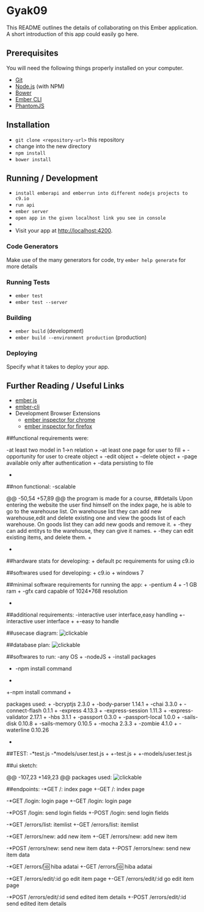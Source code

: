 # Gyak09

This README outlines the details of collaborating on this Ember application.
A short introduction of this app could easily go here.

## Prerequisites

You will need the following things properly installed on your computer.

* [Git](http://git-scm.com/)
* [Node.js](http://nodejs.org/) (with NPM)
* [Bower](http://bower.io/)
* [Ember CLI](http://www.ember-cli.com/)
* [PhantomJS](http://phantomjs.org/)

## Installation

* `git clone <repository-url>` this repository
* change into the new directory
* `npm install`
* `bower install`

## Running / Development
* `install emberapi and emberrun into different nodejs projects to c9.io`
* `run api`
* `ember server`
* `open app in the given localhost link you see in console`
* 
* Visit your app at [http://localhost:4200](http://localhost:4200).

### Code Generators

Make use of the many generators for code, try `ember help generate` for more details

### Running Tests

* `ember test`
* `ember test --server`

### Building

* `ember build` (development)
* `ember build --environment production` (production)

### Deploying

Specify what it takes to deploy your app.

## Further Reading / Useful Links

* [ember.js](http://emberjs.com/)
* [ember-cli](http://www.ember-cli.com/)
* Development Browser Extensions
  * [ember inspector for chrome](https://chrome.google.com/webstore/detail/ember-inspector/bmdblncegkenkacieihfhpjfppoconhi)
  * [ember inspector for firefox](https://addons.mozilla.org/en-US/firefox/addon/ember-inspector/)


##functional requirements were:
 
 -at least two model in 1->n relation
+
 -at least one page for user to fill
+
 -opportunity for user to create object
+
 -edit object
+
 -delete object
+
 -page available only after authentication
+
 -data persisting to file
 
 
+
 ##non functional:
 -scalable
 
@@ -50,54 +57,89 @@ the program is made for a course,
 ##details
 Upon entering the website the user find himself on the index page, he is able to go to the warehouse list.
 On warehouse list they can add new warehouse,edit and delete existing one and view the goods list of each warehouse.
 On goods list they can add new goods and remove it.
+
 -they can add entitys to the warehouse, they can give it names.
+
 -they can edit existing items, and delete them.
+
 
+
 ##hardware stats for developing:
+
 default pc requirements for using c9.io
 
 ##softwares used for developing:
+
 c9.io
+
 windows 7 
 
 ##minimal software requirements for running the app:
+
 -pentium 4
+
 -1 GB ram
+
 -gfx card capable of 1024*768 resolution
 
+
 ##additional requirements:
-interactive user interface,easy handling
+-interactive user interface
+
+-easy to handle
 
 ##usecase diagram:
 ![clickable](http://www.kephost.com/image/SXd2)
 
  ##database plan:
 ![clickable](http://www.kephost.com/image/SXd2)
 
 ##softwares to run:
 -any OS
+
 -nodeJS
+
 -install packages
-  -npm install <package name>  command
+
+-npm install <package name>  command
+
 
 packages used:
+
 -bcryptjs 2.3.0
+
 -body-parser 1.14.1
+
 -chai 3.3.0
+
 -connect-flash 0.1.1
+
 -express 4.13.3
+
 -express-session 1.11.3
+
 -express-validator 2.17.1
+
 -hbs 3.1.1
+
 -passport 0.3.0
+
 -passport-local 1.0.0
+
 -sails-disk 0.10.8
+
 -sails-memory 0.10.5
+
 -mocha 2.3.3
+
 -zombie 4.1.0
+
 -waterline 0.10.26
 
+
 ##TEST:
-*test.js
-*models/user.test.js
+
+-test.js
+
+-models/user.test.js
 
 ##ui sketch:
 
@@ -107,23 +149,23 @@ packages used:
 ![clickable](readme/flowchart.png)
 
 ##endpoints:
-*GET /: index page
+-GET /: index page
 
-*GET /login: login page
+-GET /login: login page
 
-*POST /login: send login fields
+-POST /login: send login fields
 
-*GET /errors/list: itemlist
+-GET /errors/list: itemlist
 
-*GET /errors/new: add new item
+-GET /errors/new: add new item
 
-*POST /errors/new: send new item data
+-POST /errors/new: send new item data
 
-*GET /errors/:id: hiba adatai
+-GET /errors/:id: hiba adatai
 
-*GET /errors/edit/:id go edit item page
+-GET /errors/edit/:id go edit item page
 
-*POST /errors/edit/:id send edited item details
+-POST /errors/edit/:id send edited item details
